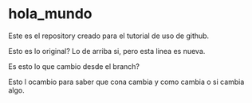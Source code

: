 # hola_mundo
Este es el repository creado para el tutorial de uso de github.

Esto es lo original?
Lo de arriba si, pero esta linea es nueva.

Es esto lo que cambio desde el branch?

Esto l ocambio para saber que cona cambia y como cambia o si cambia algo.
